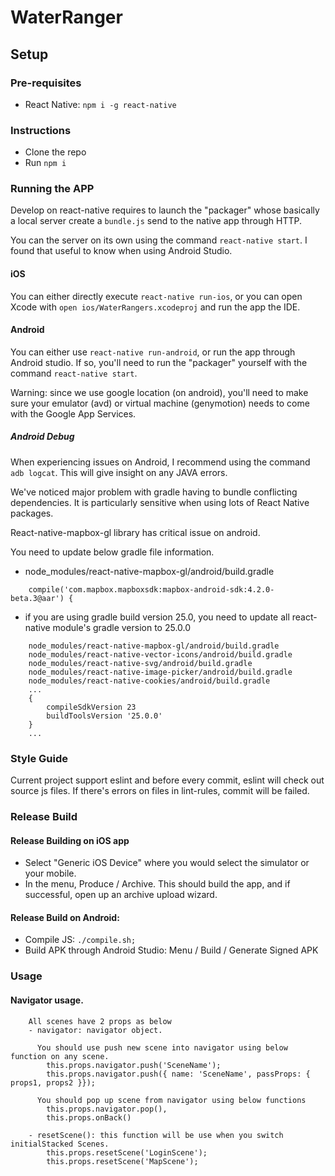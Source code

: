 # WaterRanger

## Setup

### Pre-requisites
- React Native: `npm i -g react-native`

### Instructions
- Clone the repo
- Run `npm i`

### Running the APP

Develop on react-native requires to launch the "packager" whose basically a local server create a `bundle.js` send to the native app through HTTP.

You can the server on its own using the command `react-native start`. I found that useful to know when using Android Studio.

#### iOS
You can either directly execute `react-native run-ios`, or you can open Xcode with `open ios/WaterRangers.xcodeproj` and run the app the IDE.


#### Android
You can either use `react-native run-android`, or run the app through Android studio. If so, you'll need to run the "packager" yourself with the command `react-native start`.

Warning: since we use google location (on android), you'll need to make sure your emulator (avd) or virtual machine (genymotion) needs to come with the Google App Services.

##### Android Debug

When experiencing issues on Android, I recommend using the command `adb logcat`. This will give insight on any JAVA errors.

We've noticed major problem with gradle having to bundle conflicting dependencies. It is particularly sensitive when using lots of React Native packages.

React-native-mapbox-gl library has critical issue on android.

You need to update below gradle file information.
  - node_modules/react-native-mapbox-gl/android/build.gradle

```
    compile('com.mapbox.mapboxsdk:mapbox-android-sdk:4.2.0-beta.3@aar') {
```
  - if you are using gradle build version 25.0, you need to update all react-native module's gradle version to 25.0.0

```
    node_modules/react-native-mapbox-gl/android/build.gradle
    node_modules/react-native-vector-icons/android/build.gradle
    node_modules/react-native-svg/android/build.gradle
    node_modules/react-native-image-picker/android/build.gradle
    node_modules/react-native-cookies/android/build.gradle
    ...
    {
        compileSdkVersion 23
        buildToolsVersion '25.0.0'
    }
    ...
```
### Style Guide

Current project support eslint and before every commit, eslint will check out source js files.
If there's errors on files in lint-rules, commit will be failed.

### Release Build

#### Release Building on iOS app
  - Select "Generic iOS Device" where you would select the simulator or your mobile.
  - In the menu, Produce / Archive. This should build the app, and if successful, open up an archive upload wizard.

#### Release Build on Android:
  - Compile JS: `./compile.sh;`
  - Build APK through Android Studio: Menu / Build / Generate Signed APK


### Usage

#### Navigator usage.
```
    All scenes have 2 props as below
    - navigator: navigator object.

      You should use push new scene into navigator using below function on any scene.
        this.props.navigator.push('SceneName');
        this.props.navigator.push({ name: 'SceneName', passProps: { props1, props2 }});

      You should pop up scene from navigator using below functions
        this.props.navigator.pop(),
        this.props.onBack()

    - resetScene(): this function will be use when you switch initialStacked Scenes.
        this.props.resetScene('LoginScene');
        this.props.resetScene('MapScene');
```